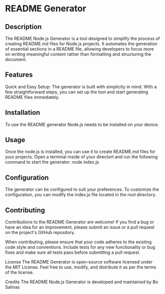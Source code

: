# README Generator

## Description
The README Node.js Generator is a tool designed to simplify the process of creating README.md files for Node.js projects. It automates the generation of essential sections in a README file, allowing developers to focus more on writing meaningful content rather than formatting and structuring the document.

## Features
Quick and Easy Setup: The generator is built with simplicity in mind. With a few straightforward steps, you can set up the tool and start generating README files immediately.

## Installation
To use the README generator Node.js needs to be installed on your device.


## Usage
Once the node.js is installed, you can use it to create README.md files for your projects.
Open a terminal inside of your directort and  run the following command to start the generator: node index.js


## Configuration
The generator can be configured to suit your preferences. To customize the configuration, you can modify the index.js file located in the root directory. 

## Contributing
Contributions to the README Generator are welcome! If you find a bug or have an idea for an improvement, please submit an issue or a pull request on the project's GitHub repository.

When contributing, please ensure that your code adheres to the existing code style and conventions. Include tests for any new functionality or bug fixes and make sure all tests pass before submitting a pull request.

License
The README Generator is open-source software licensed under the MIT License. Feel free to use, modify, and distribute it as per the terms of the license.

Credits
The README Node.js Generator is developed and maintained by Bo Salinas

        
        
